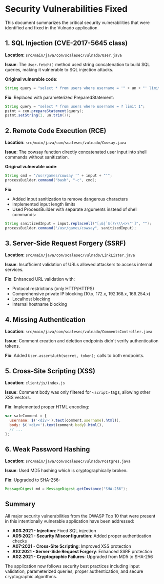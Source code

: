 # Security Vulnerabilities Fixed

This document summarizes the critical security vulnerabilities that were identified and fixed in the Vulnado application.

## 1. SQL Injection (CVE-2017-5645 class)

**Location**: `src/main/java/com/scalesec/vulnado/User.java`

**Issue**: The `User.fetch()` method used string concatenation to build SQL queries, making it vulnerable to SQL injection attacks.

**Original vulnerable code**:
```java
String query = "select * from users where username = '" + un + "' limit 1";
```

**Fix**: Replaced with parameterized PreparedStatement:
```java
String query = "select * from users where username = ? limit 1";
pstmt = cxn.prepareStatement(query);
pstmt.setString(1, un.trim());
```

## 2. Remote Code Execution (RCE)

**Location**: `src/main/java/com/scalesec/vulnado/Cowsay.java`

**Issue**: The cowsay function directly concatenated user input into shell commands without sanitization.

**Original vulnerable code**:
```java
String cmd = "/usr/games/cowsay '" + input + "'";
processBuilder.command("bash", "-c", cmd);
```

**Fix**: 
- Added input sanitization to remove dangerous characters
- Implemented input length limits
- Used ProcessBuilder with separate arguments instead of shell commands:
```java
String sanitizedInput = input.replaceAll("[;&|`$()\\\\<>\"']", "");
processBuilder.command("/usr/games/cowsay", sanitizedInput);
```

## 3. Server-Side Request Forgery (SSRF)

**Location**: `src/main/java/com/scalesec/vulnado/LinkLister.java`

**Issue**: Insufficient validation of URLs allowed attackers to access internal services.

**Fix**: Enhanced URL validation with:
- Protocol restrictions (only HTTP/HTTPS)
- Comprehensive private IP blocking (10.x, 172.x, 192.168.x, 169.254.x)
- Localhost blocking
- Internal hostname blocking

## 4. Missing Authentication

**Location**: `src/main/java/com/scalesec/vulnado/CommentsController.java`

**Issue**: Comment creation and deletion endpoints didn't verify authentication tokens.

**Fix**: Added `User.assertAuth(secret, token);` calls to both endpoints.

## 5. Cross-Site Scripting (XSS)

**Location**: `client/js/index.js`

**Issue**: Comment body was only filtered for `<script>` tags, allowing other XSS vectors.

**Fix**: Implemented proper HTML encoding:
```javascript
var safeComment = {
  username: $('<div>').text(comment.username).html(),
  body: $('<div>').text(comment.body).html(),
  // ...
};
```

## 6. Weak Password Hashing

**Location**: `src/main/java/com/scalesec/vulnado/Postgres.java`

**Issue**: Used MD5 hashing which is cryptographically broken.

**Fix**: Upgraded to SHA-256:
```java
MessageDigest md = MessageDigest.getInstance("SHA-256");
```

## Summary

All major security vulnerabilities from the OWASP Top 10 that were present in this intentionally vulnerable application have been addressed:

- **A03:2021 - Injection**: Fixed SQL injection
- **A05:2021 - Security Misconfiguration**: Added proper authentication checks  
- **A07:2021 - Cross-Site Scripting**: Improved XSS protection
- **A10:2021 - Server-Side Request Forgery**: Enhanced SSRF protection
- **A02:2021 - Cryptographic Failures**: Upgraded from MD5 to SHA-256

The application now follows security best practices including input validation, parameterized queries, proper authentication, and secure cryptographic algorithms.